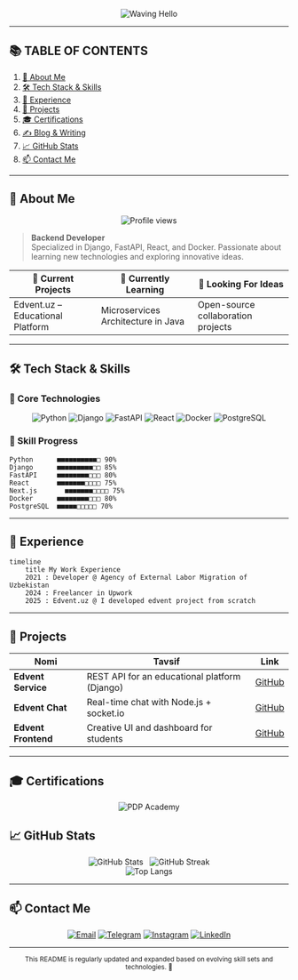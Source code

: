 <!-- ==========================================
   🎨 Animated Gradient Header with Wave
========================================== -->
<p align="center">
  <img src="https://capsule-render.vercel.app/api?type=waving&color=gradient&height=300&section=header&text=Hello%2C%20I%20am%20Dilshod%20%F0%9F%A4%9D&fontSize=48&animation=twinkle" alt="Waving Hello" />
</p>

---

## 📚 TABLE OF CONTENTS
1. [👤 About Me](#-about-me)  
2. [🛠️ Tech Stack & Skills](#️-tech-stack--skills)  
3. [💼 Experience](#-experience)  
4. [🚀 Projects](#-projects)  
5. [🎓 Certifications](#-certifications)  
6. [✍️ Blog & Writing](#️-blog--writing)  
7. [📈 GitHub Stats](#-github-stats)  
8. [📫 Contact Me](#-contact-me)  

---

## 👤 About Me
<p align="center">
  <img src="https://komarev.com/ghpvc/?username=dilshod1405&style=flat-square" alt="Profile views" />
</p>

> **Backend Developer**  
> Specialized in Django, FastAPI, React, and Docker. Passionate about learning new technologies and exploring innovative ideas.

| 🔭 Current Projects              | 🌱 Currently Learning               | 🤔 Looking For Ideas                |
|----------------------------------|-------------------------------------|-------------------------------------|
| Edvent.uz – Educational Platform | Microservices Architecture in Java  | Open-source collaboration projects |

---

## 🛠️ Tech Stack & Skills

### 🔧 Core Technologies
<p align="center">
  <img src="https://img.shields.io/badge/Python-90%25-3776AB?style=flat-square&logo=python" alt="Python" />
  <img src="https://img.shields.io/badge/Django-85%25-092E20?style=flat-square&logo=django" alt="Django" />
  <img src="https://img.shields.io/badge/FastAPI-80%25-009688?style=flat-square&logo=fastapi" alt="FastAPI" />
  <img src="https://img.shields.io/badge/React-75%25-61DAFB?style=flat-square&logo=react" alt="React" />
  <img src="https://img.shields.io/badge/Docker-80%25-2496ED?style=flat-square&logo=docker" alt="Docker" />
  <img src="https://img.shields.io/badge/PostgreSQL-70%25-336791?style=flat-square&logo=postgresql" alt="PostgreSQL" />
</p>

### 🔭 Skill Progress
```text
Python      ■■■■■■■■■■□ 90%
Django      ■■■■■■■■■□□ 85%
FastAPI     ■■■■■■■■□□□ 80%
React       ■■■■■■■□□□□ 75%
Next.js       ■■■■■■■□□□□ 75%
Docker      ■■■■■■■■□□□ 80%
PostgreSQL  ■■■■■□□□□□ 70%
```

---

## 💼 Experience

```mermaid
timeline
    title My Work Experience
    2021 : Developer @ Agency of External Labor Migration of Uzbekistan
    2024 : Freelancer in Upwork
    2025 : Edvent.uz @ I developed edvent project from scratch
```

---

## 🚀 Projects

| Nomi                   | Tavsif                                            | Link                                         |
|------------------------|---------------------------------------------------|----------------------------------------------|
| **Edvent Service**     | REST API for an educational platform (Django)     | [GitHub](https://github.com/dilshod1405/edvent-service) |
| **Edvent Chat**     | Real-time chat with Node.js + socket.io     | [GitHub](https://github.com/dilshod1405/edvent-chat) |
| **Edvent Frontend**     | Creative UI and dashboard for students     | [GitHub](https://github.com/dilshod1405/edvent.uz) |

---

## 🎓 Certifications

<p align="center">
  <img src="https://img.shields.io/badge/PDP-Academy-FF5733?style=for-the-badge&logo=PDP" alt="PDP Academy" />
</p>

## 📈 GitHub Stats

<p align="center">
  <img src="https://github-readme-stats.vercel.app/api?username=dilshod1405&show_icons=true&theme=tokyonight&hide_border=true" alt="GitHub Stats" />
  &nbsp;
  <img src="https://streak-stats.demolab.com/?user=dilshod1405&theme=dark&hide_border=true" alt="GitHub Streak" />
  <br/>
  <img src="https://github-readme-stats.vercel.app/api/top-langs/?username=dilshod1405&layout=compact&theme=tokyonight" alt="Top Langs" />
</p>

---

## 📫 Contact Me

<p align="center">
  <a href="mailto:dilshod@example.com"><img src="https://img.shields.io/badge/Email-Dilshod%40example.com-red?style=flat-square&logo=gmail" alt="Email" /></a>
  <a href="https://t.me/architect_developer"><img src="https://img.shields.io/badge/Telegram-@architect_developer-blue?style=flat-square&logo=telegram" alt="Telegram" /></a>
  <a href="https://www.instagram.com/shod_developer"><img src="https://img.shields.io/badge/Instagram-@shod_developer-blue?style=flat-square&logo=instagram" alt="Instagram" /></a> 
  <a href="https://linkedin.com/in/dilshod-normurodov-0b886824b"><img src="https://img.shields.io/badge/LinkedIn-Dilshod%20Normurodov-0077B5?style=flat-square&logo=linkedin" alt="LinkedIn" /></a>
</p>

---

<p align="center">
  <sub>This README is regularly updated and expanded based on evolving skill sets and technologies. 🚀</sub>
</p>
